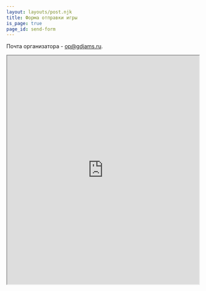 ```yaml
---
layout: layouts/post.njk
title: Форма отправки игры
is_page: true
page_id: send-form
---
```

Почта организатора - [op@gdjams.ru](mailto:op@gdjams.ru).

<iframe src="https://gd-twg20-app.blyat.science/client/#/send" style="
    width: 100%;
    height: 600px;
" title=""></iframe>
